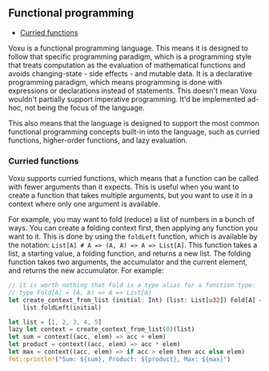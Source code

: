 ## Functional programming

- [Curried functions](#curried-functions)

Voxu is a functional programming language. This means it is designed to follow that specific programming
paradigm, which is a programming style that treats computation as the evaluation of mathematical functions
and avoids changing-state - side effects - and mutable data. It is a declarative programming paradigm, which
means programming is done with expressions or declarations instead of statements. This doesn't mean Voxu
wouldn't partially support imperative programming. It'd be implemented ad-hoc, not being the focus of the
language.

This also means that the language is designed to support the most common functional programming concepts
built-in into the language, such as curried functions, higher-order functions, and lazy evaluation.

### Curried functions

Voxu supports curried functions, which means that a function can be called with fewer arguments than it
expects. This is useful when you want to create a function that takes multiple arguments, but you want
to use it in a context where only one argument is available.

For example, you may want to fold (reduce) a list of numbers in a bunch of ways. You can create a folding
context first, then applying any function you want to it. This is done by using the `foldLeft` function,
which is available by the notation: `List[A] # A => (A, A) => A => List[A]`. This function takes a list,
a starting value, a folding function, and returns a new list. The folding function takes two arguments,
the accumulator and the current element, and returns the new accumulator. For example:

```rust
// it is worth nothing that Fold is a type alias for a function type:
// type Fold[A] = (A, A) => A => List[A]
let create_context_from_list (initial: Int) (list: List[u32]) Fold[A] =
    list.foldLeft(initial)

let list = [1, 2, 3, 4, 5]
lazy let context = create_context_from_list(0)(list)
let sum = context((acc, elem) => acc + elem)
let product = context((acc, elem) => acc * elem)
let max = context((acc, elem) => if acc > elem then acc else elem)
fmt::println!("Sum: ${sum}, Product: ${product}, Max: ${max}")
```
